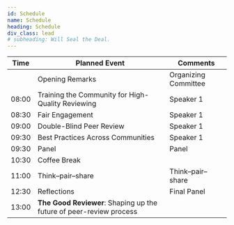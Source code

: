 ```yaml
---
id: Schedule
name: Schedule
heading: Schedule
div_class: lead
# subheading: Will Seal the Deal.
---
```


<table>
  <thead>
            <tr>
              <th>Time</th>
              <th>Planned Event</th>
              <th>Comments</th>
            </tr>
  </thead>
  <tbody>
            <tr>
              <td> </td>
              <td>Opening Remarks</td>
              <td>Organizing Committee</td>
            </tr>
            <tr>
              <td>08:00</td>
              <td> Training the Community for High-Quality Reviewing </td>
              <td> Speaker 1 </td>
            </tr>
            <tr>
              <td>08:30</td>
              <td> Fair Engagement</td>
              <td> Speaker 1 </td>
            </tr>
            <tr>
              <td>09:00</td>
              <td> Double-Blind Peer Review</td>
              <td> Speaker 1 </td>
            </tr>
            <tr>
              <td>09:30</td>
              <td> Best Practices Across Communities</td>
              <td> Speaker 1 </td>
            </tr>      
            <tr>
              <td>09:30</td>
              <td> Panel</td>
              <td> Panel </td>
            </tr>       
            <tr>
              <td>10:30</td>
              <td>Coffee Break</td>
              <td></td>
            </tr>            
            <tr>
              <td>11:00</td>
              <td> Think–pair–share</td>
              <td> Think–pair–share </td>
            <tr>
            <tr>
              <td>12:30</td>
              <td> Reflections</td>
              <td> Final Panel </td>
            </tr>  
            </tr>
              <td>13:00</td>
              <td><b>The Good Reviewer</b>: Shaping up the future of peer-review process</td>
              <td></td>
            </tr>
  </tbody>
</table>